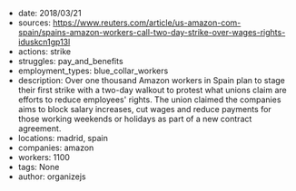 - date: 2018/03/21
- sources: https://www.reuters.com/article/us-amazon-com-spain/spains-amazon-workers-call-two-day-strike-over-wages-rights-iduskcn1gp13l
- actions: strike
- struggles: pay_and_benefits
- employment_types: blue_collar_workers
- description: Over one thousand Amazon workers in Spain plan to stage their first strike with a two-day walkout to protest what unions claim are efforts to reduce employees' rights. The union claimed the companies aims to block salary increases, cut wages and reduce payments for those working weekends or holidays as part of a new contract agreement.
- locations: madrid, spain
- companies: amazon
- workers: 1100
- tags: None
- author: organizejs
